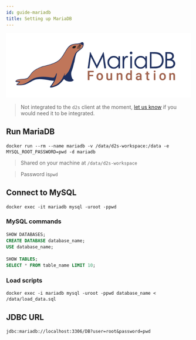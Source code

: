 ```yaml
---
id: guide-mariadb
title: Setting up MariaDB
---
```


[![](/img/mariadb.png)](https://mariadb.org/)

> Not integrated to the `d2s` client at the moment, [let us know](https://github.com/MaastrichtU-IDS/d2s-documentation/issues) if you would need it to be integrated.

## Run MariaDB

```shell
docker run --rm --name mariadb -v /data/d2s-workspace:/data -e MYSQL_ROOT_PASSWORD=pwd -d mariadb
```

> Shared on your machine at `/data/d2s-workspace`

> Password is`pwd`

## Connect to MySQL

```shell
docker exec -it mariadb mysql -uroot -ppwd
```

### MySQL commands
```sql
SHOW DATABASES;
CREATE DATABASE database_name;
USE database_name;

SHOW TABLES;
SELECT * FROM table_name LIMIT 10;
```

### Load scripts
```shell
docker exec -i mariadb mysql -uroot -ppwd database_name < /data/load_data.sql
```

## JDBC URL

```shell
jdbc:mariadb://localhost:3306/DB?user=root&password=pwd
```